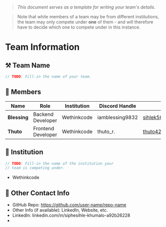 > *This document serves as a template for writing your team's details.*

> Note that while members of a team may be from different institutions, the team may only compete under **one** of them - and will therefore have to decide which one to compete under in this instance.

# Team Information

## ⚒️ Team Name
``` c
// TODO: Fill-in the name of your team.
```

## 👥 Members
| Name     | Role                | Institution           | Discord Handle | Email |
|----------|---------------------|-----------------------| -------------------|-------------|
| **Blessing**   | Backend Developer   | Wethinkcode | iamblessing9832 | <sihlek56@gmail.com> |
| **Thuto**   | Frontend Developer  | Wethinkcode | thuto_r. | <thuto42096@gmail.com> |

## 🏫 Institution
``` c
// TODO: Fill-in the name of the institution your
// team is competing under.
```
- Wethinkcode

## 📧 Other Contact Info
- GitHub Repo: <https://github.com/user-name/repo-name>
- Other Info (if available): LinkedIn, Website, etc.
- LinkedIn: linkedin.com/in/siphesihle-khumalo-a92b26228
- 